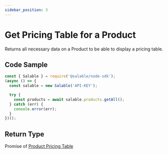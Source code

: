 ```yaml
---
sidebar_position: 3
---
```


# Get Pricing Table for a Product

Returns all necessary data on a Product to be able to display a pricing table.

## Code Sample

```typescript
const { Salable } = require('@salable/node-sdk');
(async () => {
  const salable = new Salable('API-KEY');

  try {
    const products = await salable.products.getAll();
  } catch (err) {
    console.error(err);
  }
})();
```

## Return Type

Promise of [Product Pricing Table](/api/api-latest/products/get-pricing-table-of-product#sample-response)
